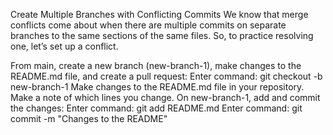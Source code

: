 Create Multiple Branches with Conflicting Commits
We know that merge conflicts come about when there are multiple commits on separate branches to the same sections of the same files. So, to practice resolving one, let’s set up a conflict.

From main, create a new branch (new-branch-1), make changes to the README.md file, and create a pull request:
Enter command: git checkout -b new-branch-1
Make changes to the README.md file in your repository. Make a note of which lines you change.
On new-branch-1, add and commit the changes:
Enter command: git add README.md 
Enter command: git commit -m "Changes to the README"
